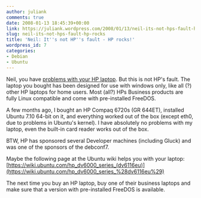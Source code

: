 ```yaml
---
author: juliank
comments: true
date: 2008-01-13 18:45:39+00:00
link: https://juliank.wordpress.com/2008/01/13/neil-its-not-hps-fault-hp-rocks/
slug: neil-its-not-hps-fault-hp-rocks
title: 'Neil: It''s not HP''s fault - HP rocks!'
wordpress_id: 7
categories:
- Debian
- Ubuntu
---
```


Neil, you have [problems with your HP laptop](http://www.linux.codehelp.co.uk/serendipity/index.php?/archives/66-Partially-rescued-from-NVidia-horrors-by-Mepis-but-still-v.v.v.v.unhappy-with-HP..html). But this is not HP's fault. The laptop you bought has been designed for use with windows only, like all (?) other HP laptops for home users. Most (all?) HPs  Business products are fully Linux compatible and come with pre-installed FreeDOS.

A few months ago, I bought an HP Compaq 6720s (GR 644ET), installed Ubuntu 7.10 64-bit on it, and everything worked out of the box (except eth0, due to problems in Ubuntu's kernel). I have absolutely no problems with my laptop, even the built-in card reader works out of the box.

BTW, HP has sponsored several Developer machines (including Gluck) and was one of the sponsors of the debconf7.

Maybe the following page at the Ubuntu wiki helps you with your laptop: [https://wiki.ubuntu.com/hp_dv6000_series_(dv6116eu)](https://wiki.ubuntu.com/hp_dv6000_series_%28dv6116eu%29)

The next time you buy an HP laptop, buy one of their business laptops and make sure that a version with pre-installed FreeDOS is available.
